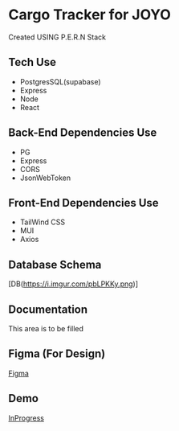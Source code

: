 # Cargo Tracker for JOYO

Created USING P.E.R.N Stack



## Tech Use
- PostgresSQL(supabase)
- Express
- Node
- React


## Back-End Dependencies Use
- PG
- Express
- CORS
- JsonWebToken


## Front-End Dependencies Use
- TailWind CSS
- MUI
- Axios

## Database Schema
[DB(https://i.imgur.com/pbLPKKy.png)]

## Documentation
This area is to be filled

## Figma (For Design)
[Figma](https://www.figma.com/file/hy5vsKje1ghI22cWFKCJQV/Vessel%2FCargo_Tracker-UI?node-id=0%3A1&t=6YaSXEIEXKIbjhjH-1/)

## Demo
[InProgress]()
